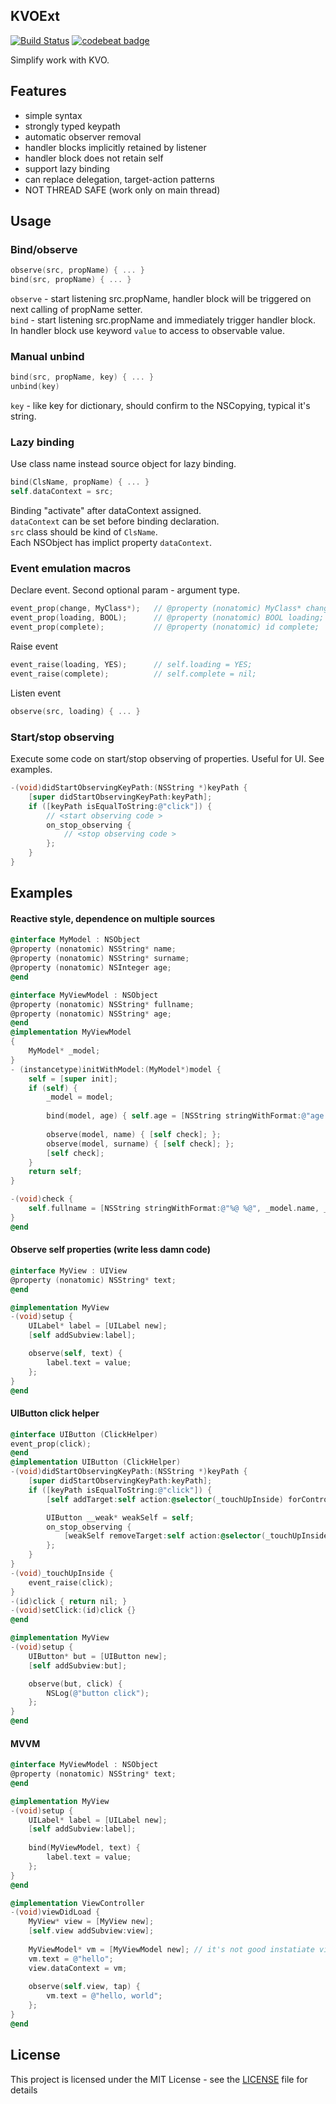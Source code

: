 ## KVOExt

[![Build Status](https://travis-ci.org/alerstov/KVOExt.svg)](https://travis-ci.org/alerstov/KVOExt)
[![codebeat badge](https://codebeat.co/badges/62a7e551-c8b5-41d3-bdd2-df868a5ebb51)](https://codebeat.co/projects/github-com-alerstov-kvoext-master)

Simplify work with KVO.

## Features
- simple syntax
- strongly typed keypath
- automatic observer removal
- handler blocks implicitly retained by listener
- handler block does not retain self
- support lazy binding
- can replace delegation, target-action patterns
- NOT THREAD SAFE (work only on main thread)

## Usage
### Bind/observe
```objective-c
observe(src, propName) { ... }
bind(src, propName) { ... }
```
`observe` - start listening src.propName, handler block will be triggered on next calling of propName setter.  
`bind` - start listening src.propName and immediately trigger handler block.
In handler block use keyword `value` to access to observable value.

### Manual unbind
```objective-c
bind(src, propName, key) { ... }
unbind(key)
```
`key` - like key for dictionary, should confirm to the NSCopying, typical it's string.

### Lazy binding
Use class name instead source object for lazy binding.
```objective-c
bind(ClsName, propName) { ... }
self.dataContext = src;
```
Binding "activate" after dataContext assigned.  
`dataContext` can be set before binding declaration.  
`src` class should be kind of `ClsName`.  
Each NSObject has implict property `dataContext`.


### Event emulation macros
Declare event. Second optional param - argument type.
```objective-c
event_prop(change, MyClass*); 	// @property (nonatomic) MyClass* change;
event_prop(loading, BOOL);		// @property (nonatomic) BOOL loading;
event_prop(complete);			// @property (nonatomic) id complete;
```

Raise event
```objective-c
event_raise(loading, YES);		// self.loading = YES;
event_raise(complete);			// self.complete = nil;
```

Listen event
```objective-c
observe(src, loading) { ... }
```

### Start/stop observing
Execute some code on start/stop observing of properties. Useful for UI. See examples.
```objective-c
-(void)didStartObservingKeyPath:(NSString *)keyPath {
    [super didStartObservingKeyPath:keyPath];
    if ([keyPath isEqualToString:@"click"]) {
        // <start observing code >
        on_stop_observing {
            // <stop observing code >
        };
    }
}
```


## Examples

#### Reactive style, dependence on multiple sources
```objective-c
@interface MyModel : NSObject
@property (nonatomic) NSString* name;
@property (nonatomic) NSString* surname;
@property (nonatomic) NSInteger age;
@end

@interface MyViewModel : NSObject
@property (nonatomic) NSString* fullname;
@property (nonatomic) NSString* age;
@end
@implementation MyViewModel
{
    MyModel* _model;
}
- (instancetype)initWithModel:(MyModel*)model {
    self = [super init];
    if (self) {
        _model = model;
        
        bind(model, age) { self.age = [NSString stringWithFormat:@"age: %@ ", @(value)]; };
        
        observe(model, name) { [self check]; };
        observe(model, surname) { [self check]; };
        [self check];
    }
    return self;
}

-(void)check {
    self.fullname = [NSString stringWithFormat:@"%@ %@", _model.name, _model.surname];
}
@end
```

#### Observe self properties (write less damn code)
```objective-c
@interface MyView : UIView
@property (nonatomic) NSString* text;
@end

@implementation MyView
-(void)setup {
    UILabel* label = [UILabel new];
    [self addSubview:label];

    observe(self, text) {
        label.text = value;
    };
}
@end
```

#### UIButton click helper
```objective-c
@interface UIButton (ClickHelper)
event_prop(click);
@end
@implementation UIButton (ClickHelper)
-(void)didStartObservingKeyPath:(NSString *)keyPath {
    [super didStartObservingKeyPath:keyPath];
    if ([keyPath isEqualToString:@"click"]) {        
        [self addTarget:self action:@selector(_touchUpInside) forControlEvents:UIControlEventTouchUpInside];

        UIButton __weak* weakSelf = self;
        on_stop_observing {
            [weakSelf removeTarget:self action:@selector(_touchUpInside) forControlEvents:UIControlEventTouchUpInside];
        };
    }
}
-(void)_touchUpInside {
    event_raise(click);
}
-(id)click { return nil; }
-(void)setClick:(id)click {}
@end

@implementation MyView
-(void)setup {
    UIButton* but = [UIButton new];
    [self addSubview:but];

    observe(but, click) {
        NSLog(@"button click");
    };
}
@end
```

#### MVVM
```objective-c
@interface MyViewModel : NSObject
@property (nonatomic) NSString* text;
@end

@implementation MyView
-(void)setup {
    UILabel* label = [UILabel new];
    [self addSubview:label];
    
    bind(MyViewModel, text) {
        label.text = value;
    };
}
@end

@implementation ViewController
-(void)viewDidLoad {
    MyView* view = [MyView new];
    [self.view addSubview:view];
    
    MyViewModel* vm = [MyViewModel new]; // it's not good instatiate view model in view controller, just for example
    vm.text = @"hello";
    view.dataContext = vm;
    
    observe(self.view, tap) {
        vm.text = @"hello, world";
    };
}
@end
```

## License

This project is licensed under the MIT License - see the [LICENSE](LICENSE) file for details
